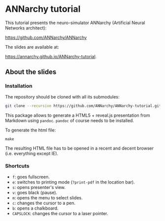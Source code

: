 # ANNarchy tutorial

This tutorial presents the neuro-simulator ANNarchy (Artificial Neural Networks architect):

<https://github.com/ANNarchy/ANNarchy>

The slides are available at: 

<https://annarchy.github.io/ANNarchy-tutorial>.



## About the slides

### Installation

The repository should be cloned with all its submodules:

```bash
git clone --recursive https://github.com/ANNarchy/ANNarchy-tutorial.git
```

This package allows to generate a HTML5 + reveal.js presentation from Markdown using `pandoc`. `pandoc` of course needs to be installed. 

To generate the html file:

```
make
```

The resulting HTML file has to be opened in a recent and decent browser (i.e. everything except IE).

### Shortcuts

* `f`: goes fullscreen.
* `e`: switches to printing mode (`?print-pdf` in the location bar). 
* `s`: opens presenter's view.
* `v`: goes black (pause).
* `m`: opens the menu to select slides.
* `c`: changes the cursor to a pen.
* `b`: opens a chalkboard.
* `CAPSLOCK`: changes the cursor to a laser pointer.
